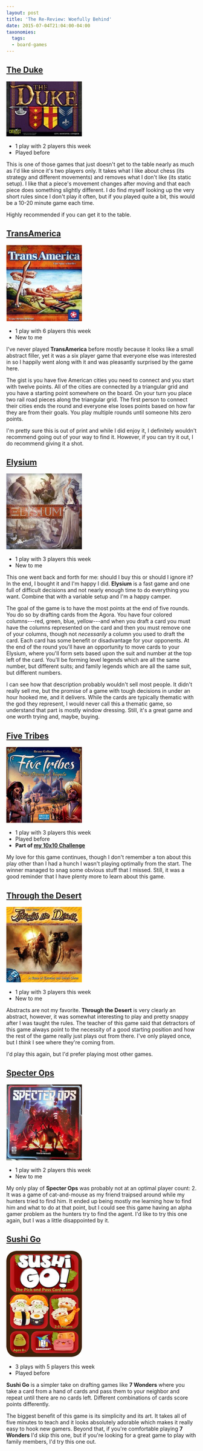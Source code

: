 ```yaml
---
layout: post
title: 'The Re-Review: Woefully Behind'
date: 2015-07-04T21:04:00-04:00
taxonomies:
  tags:
  - board-games
---
```

## [The Duke](https://boardgamegeek.com/boardgame/36235/duke)

![The Duke](../assets/covers/the-duke.jpg)

- 1 play with 2 players this week
- Played before

This is one of those games that just doesn't get to the table nearly as much as I'd like since it's two players only. It takes what I like about chess (its strategy and different movements) and removes what I don't like (its static setup). I like that a piece's movement changes after moving and that each piece does something slightly different. I do find myself looking up the very short rules since I don't play it often, but if you played quite a bit, this would be a 10-20 minute game each time.

Highly recommended if you can get it to the table.

## [TransAmerica](https://boardgamegeek.com/boardgame/2842/transamerica)

![Transamerica](../assets/covers/transamerica.jpg)

- 1 play with 6 players this week
- New to me

I've never played **TransAmerica** before mostly because it looks like a small abstract filler, yet it was a six player game that everyone else was interested in so I happily went along with it and was pleasantly surprised by the game here.

The gist is you have five American cities you need to connect and you start with twelve points. All of the cities are connected by a triangular grid and you have a starting point somewhere on the board. On your turn you place two rail road pieces along the triangular grid. The first person to connect their cities ends the round and everyone else loses points based on how far they are from their goals. You play multiple rounds until someone hits zero points.

I'm pretty sure this is out of print and while I did enjoy it, I  definitely wouldn't recommend going out of your way to find it. However, if you can try it out, I do recommend giving it a shot.

## [Elysium](https://boardgamegeek.com/boardgame/163968/elysium)

![Elysium](../assets/covers/elysium.jpg)

- 1 play with 3 players this week
- New to me

This one went back and forth for me: should I buy this or should I ignore it? In the end, I bought it and I'm happy I did. **Elysium** is a fast game and one full of difficult decisions and not nearly enough time to do everything you want. Combine that with a variable setup and I'm a happy camper.

The goal of the game is to have the most points at the end of five rounds. You do so by drafting cards from the Agora. You have four colored columns---red, green, blue, yellow---and when you draft a card you must have the columns represented on the card and then you must remove one of your columns, though not *necessarily* a column you used to draft the card. Each card has some benefit or disadvantage for your opponents. At the end of the round you'll have an opportunity to move cards to your Elysium, where you'll form sets based upon the suit and number at the top left of the card. You'll be forming level legends which are all the same number, but different suits; and family legends which are all the same suit, but different numbers.

I can see how that description probably wouldn't sell most people. It didn't really sell me, but the promise of a game with tough decisions in under an hour hooked me, and it delivers. While the cards are typically thematic with the god they represent, I would never call this a thematic game, so understand that part is mostly window dressing. Still, it's a great game and one worth trying and, maybe, buying.

## [Five Tribes](https://boardgamegeek.com/boardgame/157354/five-tribes)

![Five Tribes](../assets/covers/five-tribes.jpg)

- 1 play with 3 players this week
- Played before
- **Part of [my 10x10 Challenge](https://boardgamegeek.com/geeklist/183527/wesbakers-2015-10x10-hardcore-challenge)**

My love for this game continues, though I don't remember a ton about this play other than I had a hunch I wasn't playing optimally from the start. The winner managed to snag some obvious stuff that I missed. Still, it was a good reminder that I have plenty more to learn about this game.

## [Through the Desert](https://boardgamegeek.com/boardgame/503/through-desert)

![Through the Desert](../assets/covers/through-the-desert.jpg)

- 1 play with 3 players this week
- New to me

Abstracts are not my favorite. **Through the Desert** is very clearly an abstract, however, it was somewhat interesting to play and pretty snappy after I was taught the rules. The teacher of this game said that detractors of this game always point to the necessity of a good starting position and how the rest of the game really just plays out from there. I've only played once, but I *think* I see where they're coming from.

I'd play this again, but I'd prefer playing most other games.

## [Specter Ops](https://boardgamegeek.com/boardgame/155624/specter-ops)

![Specter Ops](../assets/covers/specter-ops.jpg)

- 1 play with 2 players this week
- New to me

My only play of **Specter Ops** was probably not at an optimal player count: 2. It was a game of cat-and-mouse as my friend traipsed around while my hunters tried to find him. It ended up being mostly me learning how to find him and what to do at that point, but I could see this game having an alpha gamer problem as the hunters try to find the agent. I'd like to try this one again, but I was a little disappointed by it.

## [Sushi Go](https://boardgamegeek.com/boardgame/133473/sushi-go)

![Specter Ops](../assets/covers/sushi-go.jpg)

- 3 plays with 5 players this week
- Played before

**Sushi Go** is a simpler take on drafting games like **7 Wonders** where you take a card from a hand of cards and pass them to your neighbor and repeat until there are no cards left. Different combinations of cards score points differently.

The biggest benefit of this game is its simplicity and its art. It takes all of five minutes to teach and it looks absolutely adorable which makes it really easy to hook new gamers. Beyond that, if you're comfortable playing **7 Wonders** I'd skip this one, but if you're looking for a great game to play with family members, I'd try this one out.
